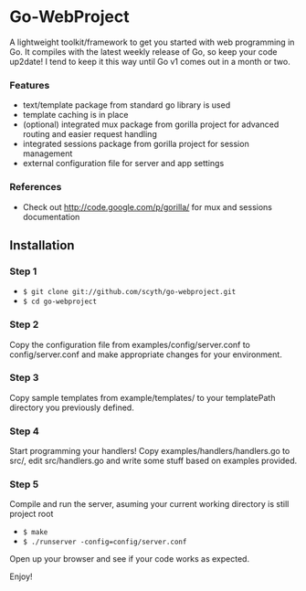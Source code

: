 Go-WebProject
=============

A lightweight toolkit/framework to get you started with web programming in Go.
It compiles with the latest weekly release of Go, so keep your code up2date! I tend to keep it this way until Go v1 comes out in a month or two.


### Features

* text/template package from standard go library is used
* template caching is in place
* (optional) integrated mux package from gorilla project for advanced routing and easier request handling
* integrated sessions package from gorilla project for session management
* external configuration file for server and app settings


### References

* Check out http://code.google.com/p/gorilla/ for mux and sessions documentation


Installation
------------

### Step 1

* `$ git clone git://github.com/scyth/go-webproject.git`
* `$ cd go-webproject`


### Step 2

Copy the configuration file from examples/config/server.conf to config/server.conf and make appropriate changes for your environment.


### Step 3

Copy sample templates from example/templates/ to your templatePath directory you previously defined.


### Step 4

Start programming your handlers! Copy examples/handlers/handlers.go to src/, edit src/handlers.go and write some stuff based on examples provided.


### Step 5

Compile and run the server, asuming your current working directory is still project root

* `$ make`
* `$ ./runserver -config=config/server.conf`

Open up your browser and see if your code works as expected.

Enjoy!

